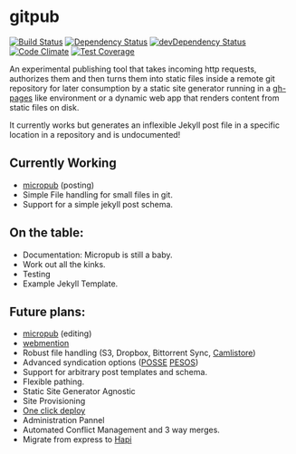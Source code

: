 gitpub
======

[![Build Status](https://travis-ci.org/bcomnes/gitpub.svg?branch=master)](https://travis-ci.org/bcomnes/gitpub)
[![Dependency Status](https://david-dm.org/bcomnes/gitpub.svg?style)](https://david-dm.org/bcomnes/gitpub)
[![devDependency Status](https://david-dm.org/bcomnes/gitpub/dev-status.svg)](https://david-dm.org/bcomnes/gitpub#info=devDependencies)
[![Code Climate](https://codeclimate.com/github/bcomnes/gitpub/badges/gpa.svg)](https://codeclimate.com/github/bcomnes/gitpub)
[![Test Coverage](https://codeclimate.com/github/bcomnes/gitpub/badges/coverage.svg)](https://codeclimate.com/github/bcomnes/gitpub)

An experimental publishing tool that takes incoming http requests, authorizes them and then turns them into static files inside a remote git repository for later consumption by a static site generator running in a [gh-pages](https://pages.github.com/) like environment or a dynamic web app that renders content from static files on disk.

It currently works but generates an inflexible Jekyll post file in a specific location in a repository and is undocumented!

## Currently Working

- [micropub](http://indiewebcamp.com/micropub) (posting)
- Simple File handling for small files in git.
- Support for a simple jekyll post schema.

## On the table:

- Documentation:  Micropub is still a baby.
- Work out all the kinks.
- Testing
- Example Jekyll Template.

## Future plans:

- [micropub](http://indiewebcamp.com/micropub) (editing)
- [webmention](http://indiewebcamp.com/micropub)
- Robust file handling (S3, Dropbox, Bittorrent Sync, [Camlistore](https://camlistore.org/))
- Advanced syndication options ([POSSE](http://indiewebcamp.com/POSSE) [PESOS](http://indiewebcamp.com/PESOS))
- Support for arbitrary post templates and schema.
- Flexible pathing.
- Static Site Generator Agnostic
- Site Provisioning
- [One click deploy](https://blog.heroku.com/archives/2014/8/7/heroku-button)
- Administration Pannel
- Automated Conflict Management and 3 way merges.
- Migrate from express to [Hapi](https://github.com/hapijs/hapi)
